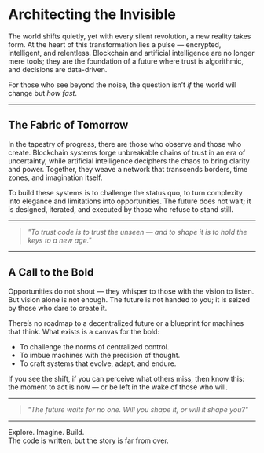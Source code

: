 # Architecting the Invisible  

The world shifts quietly, yet with every silent revolution, a new reality takes form. At the heart of this transformation lies a pulse — encrypted, intelligent, and relentless. Blockchain and artificial intelligence are no longer mere tools; they are the foundation of a future where trust is algorithmic, and decisions are data-driven.  

For those who see beyond the noise, the question isn’t *if* the world will change but *how fast*.  

---

## The Fabric of Tomorrow  

In the tapestry of progress, there are those who observe and those who create. Blockchain systems forge unbreakable chains of trust in an era of uncertainty, while artificial intelligence deciphers the chaos to bring clarity and power. Together, they weave a network that transcends borders, time zones, and imagination itself.  

To build these systems is to challenge the status quo, to turn complexity into elegance and limitations into opportunities. The future does not wait; it is designed, iterated, and executed by those who refuse to stand still.  

---

> *"To trust code is to trust the unseen — and to shape it is to hold the keys to a new age."*  

---

## A Call to the Bold  

Opportunities do not shout — they whisper to those with the vision to listen. But vision alone is not enough. The future is not handed to you; it is seized by those who dare to create it.  

There’s no roadmap to a decentralized future or a blueprint for machines that think. What exists is a canvas for the bold:  
- To challenge the norms of centralized control.  
- To imbue machines with the precision of thought.  
- To craft systems that evolve, adapt, and endure.  

If you see the shift, if you can perceive what others miss, then know this: the moment to act is now — or be left in the wake of those who will.

---

> *"The future waits for no one. Will you shape it, or will it shape you?"*  

---

Explore. Imagine. Build.  
The code is written, but the story is far from over.  
